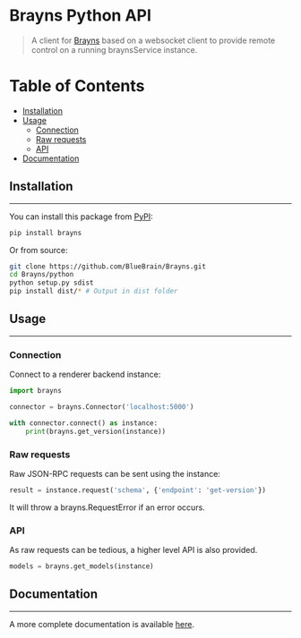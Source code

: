 # Brayns Python API

> A client for [Brayns](../README.md) based on a websocket client to provide
remote control on a running braynsService instance.

# Table of Contents

* [Installation](#installation)
* [Usage](#usage)
    * [Connection](#connection)
    * [Raw requests](#rawrequests)
    * [API](#api)
* [Documentation](#documentation)

## Installation
---------------

You can install this package from [PyPI](https://pypi.org/):

```bash
pip install brayns
```

Or from source:

```bash
git clone https://github.com/BlueBrain/Brayns.git
cd Brayns/python
python setup.py sdist
pip install dist/* # Output in dist folder
```

## Usage
--------

### Connection

Connect to a renderer backend instance:

```py
import brayns

connector = brayns.Connector('localhost:5000')

with connector.connect() as instance:
    print(brayns.get_version(instance))
```

### Raw requests

Raw JSON-RPC requests can be sent using the instance:

```py
result = instance.request('schema', {'endpoint': 'get-version'})
```

It will throw a brayns.RequestError if an error occurs.

### API

As raw requests can be tedious, a higher level API is also provided.

```py
models = brayns.get_models(instance)
```

## Documentation
-----------------

A more complete documentation is available
[here](https://brayns.readthedocs.io/en/latest/).
